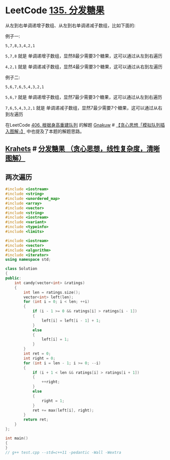 # LeetCode [135. 分发糖果](https://leetcode.cn/problems/candy/)

从左到右单调递增子数组、从左到右单调递减子数组，比如下面的:

例子一:

```
5,7,8,3,4,2,1
```

`5,7,8` 就是 单调递增子数组，显然8最少需要3个糖果，这可以通过从左到右遍历

`4,2,1` 就是 单调递减子数组，显然4最少需要3个糖果，这可以通过从右到左遍历

例子二:

```
5,6,7,6,5,4,3,2,1
```

`5,6,7` 就是 单调递增子数组，显然7最少需要3个糖果，这可以通过从左到右遍历

`7,6,5,4,3,2,1` 就是 单调递减子数组，显然7最少需要7个糖果，这可以通过从右到左遍历

在LeetCode [406. 根据身高重建队列](https://leetcode.cn/problems/queue-reconstruction-by-height/) 的解题 [Gnakuw](https://leetcode.cn/u/nehzil/) # [【贪心思想「模拟队列插入图解」】](https://leetcode.cn/problems/queue-reconstruction-by-height/solution/by-nehzil-1z3g/) 中也提及了本题的解题思路。



## [Krahets](https://leetcode.cn/u/jyd/) # [分发糖果 （贪心思想，线性复杂度，清晰图解）](https://leetcode.cn/problems/candy/solution/candy-cong-zuo-zhi-you-cong-you-zhi-zuo-qu-zui-da-/)



## 两次遍历



```c++
#include <iostream>
#include <string>
#include <unordered_map>
#include <array>
#include <vector>
#include <string>
#include <iostream>
#include <variant>
#include <typeinfo>
#include <limits>

#include <iostream>
#include <vector>
#include <algorithm>
#include <iterator>
using namespace std;

class Solution
{
public:
    int candy(vector<int> &ratings)
    {
        int len = ratings.size();
        vector<int> left(len);
        for (int i = 0; i < len; ++i)
        {
            if (i - 1 >= 0 && ratings[i] > ratings[i - 1])
            {
                left[i] = left[i - 1] + 1;
            }
            else
            {
                left[i] = 1;
            }
        }
        int ret = 0;
        int right = 0;
        for (int i = len - 1; i >= 0; --i)
        {
            if (i + 1 < len && ratings[i] > ratings[i + 1])
            {
                ++right;
            }
            else
            {
                right = 1;
            }
            ret += max(left[i], right);
        }
        return ret;
    }
};

int main()
{
}
// g++ test.cpp --std=c++11 -pedantic -Wall -Wextra

```

